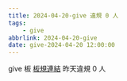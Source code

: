 ```yaml
---
title: 2024-04-20-give 違規 0 人
tags:
    - give
abbrlink: 2024-04-20-give
date: give-2024-04-20 12:00:00
---
```

give 板 [板規連結](https://www.ptt.cc/bbs/give/M.1612495900.A.C32.html)
昨天違規 0 人

